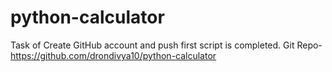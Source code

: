 # python-calculator

Task of Create GitHub account and push first script is completed.
Git Repo- https://github.com/drondivya10/python-calculator
